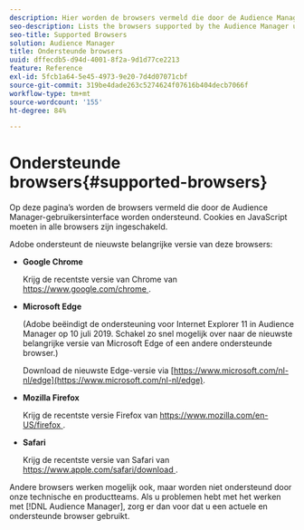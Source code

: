 ```yaml
---
description: Hier worden de browsers vermeld die door de Audience Manager-gebruikersinterface worden ondersteund. Cookies en JavaScript moeten in alle browsers zijn ingeschakeld.
seo-description: Lists the browsers supported by the Audience Manager user interface. Cookies and JavaScript must be enabled on all browsers.
seo-title: Supported Browsers
solution: Audience Manager
title: Ondersteunde browsers
uuid: dffecdb5-d94d-4001-8f2a-9d1d77ce2213
feature: Reference
exl-id: 5fcb1a64-5e45-4973-9e20-7d4d07071cbf
source-git-commit: 319be4dade263c5274624f07616b404decb7066f
workflow-type: tm+mt
source-wordcount: '155'
ht-degree: 84%

---
```


# Ondersteunde browsers{#supported-browsers}

Op deze pagina’s worden de browsers vermeld die door de Audience Manager-gebruikersinterface worden ondersteund. Cookies en JavaScript moeten in alle browsers zijn ingeschakeld.

<!-- 

c_supported_browsers.xml

 -->

Adobe ondersteunt de nieuwste belangrijke versie van deze browsers:

* **Google Chrome**

  Krijg de recentste versie van Chrome van [ https://www.google.com/chrome ](https://www.google.com/chrome).

* **Microsoft Edge**

  (Adobe beëindigt de ondersteuning voor Internet Explorer 11 in Audience Manager op 10 juli 2019. Schakel zo snel mogelijk over naar de nieuwste belangrijke versie van Microsoft Edge of een andere ondersteunde browser.)

  Download de nieuwste Edge-versie via [https://www.microsoft.com/nl-nl/edge](https://www.microsoft.com/nl-nl/edge).

* **Mozilla Firefox**

  Krijg de recentste versie Firefox van [ https://www.mozilla.com/en-US/firefox ](https://www.mozilla.com/en-US/firefox).

* **Safari**

  Krijg de recentste versie van Safari van [ https://www.apple.com/safari/download ](https://www.apple.com/safari/download).

Andere browsers werken mogelijk ook, maar worden niet ondersteund door onze technische en productteams. Als u problemen hebt met het werken met [!DNL Audience Manager], zorg er dan voor dat u een actuele en ondersteunde browser gebruikt.
